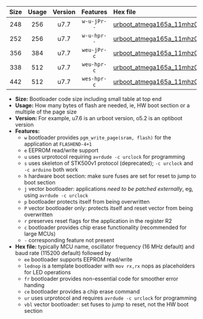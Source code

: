 |Size|Usage|Version|Features|Hex file|
|:-:|:-:|:-:|:-:|:--|
|248|256|u7.7|`w-u-jPr--`|[urboot_atmega165a_11mhz0592_230400bps_lednop_ur_vbl.hex](https://raw.githubusercontent.com/stefanrueger/urboot.hex/main/mcus/atmega165a/fcpu_11mhz0592/230400_bps/urboot_atmega165a_11mhz0592_230400bps_lednop_ur_vbl.hex)|
|252|256|u7.7|`w-u-hpr--`|[urboot_atmega165a_11mhz0592_230400bps_lednop_fr_ur.hex](https://raw.githubusercontent.com/stefanrueger/urboot.hex/main/mcus/atmega165a/fcpu_11mhz0592/230400_bps/urboot_atmega165a_11mhz0592_230400bps_lednop_fr_ur.hex)|
|356|384|u7.7|`weu-jPr-c`|[urboot_atmega165a_11mhz0592_230400bps_ee_lednop_fr_ce_ur_vbl.hex](https://raw.githubusercontent.com/stefanrueger/urboot.hex/main/mcus/atmega165a/fcpu_11mhz0592/230400_bps/urboot_atmega165a_11mhz0592_230400bps_ee_lednop_fr_ce_ur_vbl.hex)|
|338|512|u7.7|`weu-hpr-c`|[urboot_atmega165a_11mhz0592_230400bps_ee_lednop_fr_ce_ur.hex](https://raw.githubusercontent.com/stefanrueger/urboot.hex/main/mcus/atmega165a/fcpu_11mhz0592/230400_bps/urboot_atmega165a_11mhz0592_230400bps_ee_lednop_fr_ce_ur.hex)|
|442|512|u7.7|`wes-hpr-c`|[urboot_atmega165a_11mhz0592_230400bps_ee_lednop_fr_ce.hex](https://raw.githubusercontent.com/stefanrueger/urboot.hex/main/mcus/atmega165a/fcpu_11mhz0592/230400_bps/urboot_atmega165a_11mhz0592_230400bps_ee_lednop_fr_ce.hex)|

- **Size:** Bootloader code size including small table at top end
- **Usage:** How many bytes of flash are needed, ie, HW boot section or a multiple of the page size
- **Version:** For example, u7.6 is an urboot version, o5.2 is an optiboot version
- **Features:**
  + `w` bootloader provides `pgm_write_page(sram, flash)` for the application at `FLASHEND-4+1`
  + `e` EEPROM read/write support
  + `u` uses urprotocol requiring `avrdude -c urclock` for programming
  + `s` uses skeleton of STK500v1 protocol (deprecated); `-c urclock` and `-c arduino` both work
  + `h` hardware boot section: make sure fuses are set for reset to jump to boot section
  + `j` vector bootloader: applications *need to be patched externally*, eg, using `avrdude -c urclock`
  + `p` bootloader protects itself from being overwritten
  + `P` vector bootloader only: protects itself and reset vector from being overwritten
  + `r` preserves reset flags for the application in the register R2
  + `c` bootloader provides chip erase functionality (recommended for large MCUs)
  + `-` corresponding feature not present
- **Hex file:** typically MCU name, oscillator frequency (16 MHz default) and baud rate (115200 default) followed by
  + `ee` bootloader supports EEPROM read/write
  + `lednop` is a template bootloader with `mov rx,rx` nops as placeholders for LED operations
  + `fr` bootloader provides non-essential code for smoother error handing
  + `ce` bootloader provides a chip erase command
  + `ur` uses urprotocol and requires `avrdude -c urclock` for programming
  + `vbl` vector bootloader: set fuses to jump to reset, not the HW boot section
